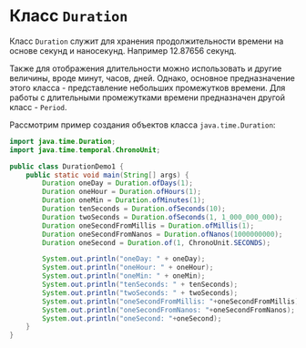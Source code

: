 # Класс `Duration`
Класс `Duration` служит для хранения продолжительности времени на основе секунд и наносекунд. Например 12.87656 секунд.

Также для отображения длительности можно использовать и другие величины, вроде минут, часов, дней. Однако, основное предназначение этого класса - представление небольших промежутков времени. Для работы с длительными промежутками времени предназначен другой класс - `Period`.

Рассмотрим пример создания объектов класса `java.time.Duration`:

```java
import java.time.Duration;
import java.time.temporal.ChronoUnit;

public class DurationDemo1 {
    public static void main(String[] args) {
        Duration oneDay = Duration.ofDays(1);
        Duration oneHour = Duration.ofHours(1);
        Duration oneMin = Duration.ofMinutes(1);
        Duration tenSeconds = Duration.ofSeconds(10);
        Duration twoSeconds = Duration.ofSeconds(1, 1_000_000_000);
        Duration oneSecondFromMillis = Duration.ofMillis(1);
        Duration oneSecondFromNanos = Duration.ofNanos(1000000000);
        Duration oneSecond = Duration.of(1, ChronoUnit.SECONDS);

        System.out.println("oneDay: " + oneDay);
        System.out.println("oneHour: " + oneHour);
        System.out.println("oneMin: " + oneMin);
        System.out.println("tenSeconds: " + tenSeconds);
        System.out.println("twoSeconds: " + twoSeconds);
        System.out.println("oneSecondFromMillis: "+oneSecondFromMillis);
        System.out.println("oneSecondFromNanos: "+oneSecondFromNanos);
        System.out.println("oneSecond: "+oneSecond);
    }
}
```